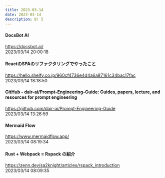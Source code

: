 ```yaml
---
title: 2023-03-14
date: 2023-03-14
description: B! 5
---
```


#### DocsBot AI
https://docsbot.ai/<br>
2023/03/14 20:00:18<br>


#### ReactのSPAのリファクタリングでやったこと
https://hello.shelfy.co.jp/960cf4736e4d4a6a87161c34bac17fac<br>
2023/03/14 18:18:50<br>


#### GitHub - dair-ai/Prompt-Engineering-Guide: Guides, papers, lecture, and resources for prompt engineering
https://github.com/dair-ai/Prompt-Engineering-Guide<br>
2023/03/14 13:26:59<br>


#### Mermaid Flow
https://www.mermaidflow.app/<br>
2023/03/14 08:19:34<br>


#### Rust + Webpack = Rspack の紹介
https://zenn.dev/sa2knight/articles/rspack_introduction<br>
2023/03/14 08:09:35<br>



